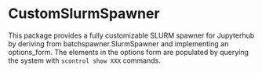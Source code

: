 # CustomSlurmSpawner

This package provides a fully customizable SLURM spawner for Jupyterhub by deriving from batchspawner.SlurmSpawner and implementing an options_form. The elements in the options form are populated by querying the system with ```scontrol show XXX``` commands.
